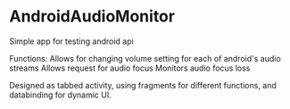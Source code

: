 # AndroidAudioMonitor
Simple app for testing android api

Functions:
Allows for changing volume setting for each of android's audio streams
Allows request for audio focus
Monitors audio focus loss

Designed as tabbed activity, using fragments for different functions, and databinding for dynamic UI.

